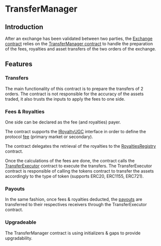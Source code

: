 # TransferManager

## Introduction

After an exchange has been validated between two parties, the [Exchange contract](../exchange/Exchange.md) relies on the [TransferManager contract](../../contracts/transfer-manager/TransferManager.sol) to handle the preparation of the fees, royalties and asset transfers of the two orders of the exchange.

## Features

### Transfers

The main functionality of this contract is to prepare the transfers of 2 orders. The contract is not responsible for the accuracy of the assets traded, it also trusts the inputs to apply the fees to one side.

### Fees & Royalties

One side can be declared as the fee (and royalties) payer.

The contract supports the [IRoyaltyUGC](../../contracts/transfer-manager/interfaces/IRoyaltyUGC.sol) interface in order to define the protocol [fee](../exchange/Exchange.md#fees) (primary market or secondary).

The contract delegates the retrieval of the royalties to the [RoyaltiesRegistry](../royalties-registry/RoyaltiesRegistry.md) contract. 

Once the calculations of the fees are done, the contract calls the [TransferExecutor](../../contracts/transfer-manager/TransferExecutor.sol) contract to execute the transfers. The TransferExecutor contract is responsible of calling the tokens contract to transfer the assets accordingly to the type of token (supports ERC20, ERC1155, ERC721).

### Payouts

In the same fashion, once fees & royalties deducted, the [payouts](../exchange/Exchange.md#payouts) are transferred to their respectives receivers through the TransferExecutor contract.

### Upgradeable

The TransferManager contract is using initializers & gaps to provide upgradability.